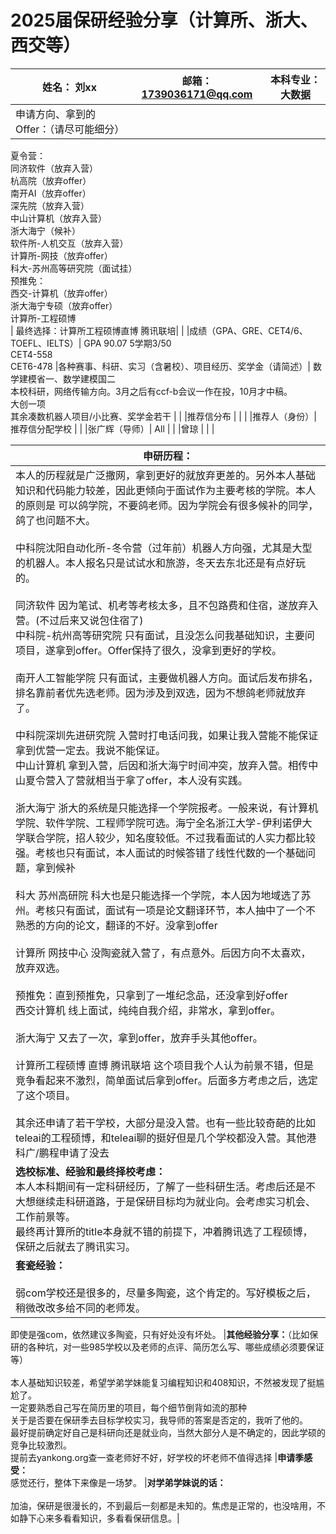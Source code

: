 # 2025届保研经验分享（计算所、浙大、西交等）

|姓名： 刘xx	|邮箱： 1739036171@qq.com|	本科专业： 大数据|
|--------------|-----------------------|----------------|
|申请方向、拿到的Offer：（请尽可能细分）
夏令营：<br>同济软件（放弃入营）<br>杭高院（放弃offer）<br>南开AI（放弃offer）<br>深先院（放弃入营）<br>中山计算机（放弃入营）<br>浙大海宁（候补）<br>软件所-人机交互（放弃入营）<br>计算所-网技（放弃offer）<br>科大-苏州高等研究院（面试挂）<br>预推免：<br>西交-计算机（放弃offer）<br>浙大海宁专硕（放弃offer）<br>计算所-工程硕博	
| 最终选择：计算所工程硕博直博 腾讯联培| |
|成绩（GPA、GRE、CET4/6、TOEFL、IELTS）|	GPA 90.07  5学期3/50<br>CET4-558<br>CET6-478
|各种赛事、科研、实习（含暑校）、项目经历、奖学金（请简述）|	数学建模省一、数学建模国二<br>本校科研，网络传输方向。3月之后有ccf-b会议一作在投，10月才中稿。<br>大创一项<br>其余凑数机器人项目/小比赛、奖学金若干 | |
|推荐信分布 | | |
|推荐人（身份）|	推荐信分配学校 | |
|张广辉（导师）|	All | |
|曾琼	     |   | |


|**申研历程：**|
|--------|
|本人的历程就是广泛撒网，拿到更好的就放弃更差的。另外本人基础知识和代码能力较差，因此更倾向于面试作为主要考核的学院。本人的原则是 可以鸽学院，不要鸽老师。因为学院会有很多候补的同学，鸽了也问题不大。<br><br>中科院沈阳自动化所-冬令营（过年前）机器人方向强，尤其是大型的机器人。本人报名只是试试水和旅游，冬天去东北还是有点好玩的。<br><br>同济软件 因为笔试、机考等考核太多，且不包路费和住宿，遂放弃入营。(不过后来又说包住宿了)<br>中科院-杭州高等研究院 只有面试，且没怎么问我基础知识，主要问项目，遂拿到offer。Offer保持了很久，没拿到更好的学校。<br><br>南开人工智能学院 只有面试，主要做机器人方向。面试后发布排名，排名靠前者优先选老师。因为涉及到双选，因为不想鸽老师就放弃了。<br><br>中科院深圳先进研究院 入营时打电话问我，如果让我入营能不能保证拿到优营一定去。我说不能保证。<br>中山计算机 拿到入营，后因和浙大海宁时间冲突，放弃入营。相传中山夏令营入了营就相当于拿了offer，本人没有实践。<br><br>浙大海宁 浙大的系统是只能选择一个学院报考。一般来说，有计算机学院、软件学院、工程师学院可选。海宁全名浙江大学-伊利诺伊大学联合学院，招人较少，知名度较低。不过我看面试的人实力都比较强。考核也只有面试，本人面试的时候答错了线性代数的一个基础问题，拿到候补<br><br>科大 苏州高研院 科大也是只能选择一个学院，本人因为地域选了苏州。考核只有面试，面试有一项是论文翻译环节，本人抽中了一个不熟悉的方向的论文，翻译的不好。没拿到offer<br><br>计算所 网技中心 没陶瓷就入营了，有点意外。后因方向不太喜欢，放弃双选。<br><br>预推免：直到预推免，只拿到了一堆纪念品，还没拿到好offer <br>西交计算机 线上面试，纯纯自我介绍，非常水，拿到offer。<br><br>浙大海宁 又去了一次，拿到offer，放弃手头其他offer。<br><br>计算所工程硕博 直博 腾讯联培 这个项目我个人认为前景不错，但是竞争看起来不激烈，简单面试后拿到offer。后面多方考虑之后，选定了这个项目。<br><br>其余还申请了若干学校，大部分是没入营。也有一些比较奇葩的比如teleai的工程硕博，和teleai聊的挺好但是几个学校都没入营。其他港科广/鹏程申请了没去
|**选校标准、经验和最终择校考虑：**<br>本人本科期间有一定科研经历，了解了一些科研生活。考虑后还是不大想继续走科研道路，于是保研目标均为就业向。会考虑实习机会、工作前景等。<br>最终再计算所的title本身就不错的前提下，冲着腾讯选了工程硕博，保研之后就去了腾讯实习。
|**套瓷经验：**<br><br>弱com学校还是很多的，尽量多陶瓷，这个肯定的。写好模板之后，稍微改改多给不同的老师发。
即使是强com，依然建议多陶瓷，只有好处没有坏处。
|**其他经验分享：**（比如保研的各种坑，对一些985学校以及老师的点评、简历怎么写、哪些成绩必须要保证等）<br><br>本人基础知识较差，希望学弟学妹能复习编程知识和408知识，不然被发现了挺尴尬了。<br>一定要熟悉自己写在简历里的项目，每个细节倒背如流的那种<br>关于是否要在保研季去目标学校实习，我导师的答案是否定的，我听了他的。<br>最好提前确定好自己是科研向还是就业向，当然大部分人是不确定的，因此学硕的竞争比较激烈。<br>提前去yankong.org查一查老师好不好，好学校的坏老师不值得选择
|**申请季感受：**<br>感觉还行，整体下来像是一场梦。
|**对学弟学妹说的话：**<br><br>加油，保研是很漫长的，不到最后一刻都是未知的。焦虑是正常的，也没啥用，不如静下心来多看看知识，多看看保研信息。|